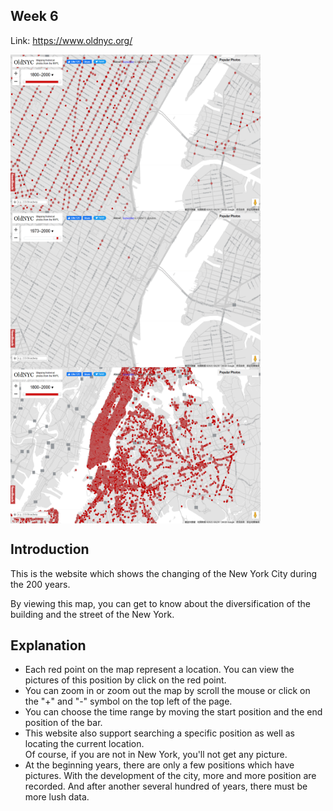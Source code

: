 Week 6
---
Link: https://www.oldnyc.org/

<img src="https://github.com/ColdCode0214/pictures/blob/main/reflection-week6-1.png" width = "400" height = "250" alt="" align=center />

<img src="https://github.com/ColdCode0214/pictures/blob/main/reflection-week6-2.png" width = "400" height = "250" alt="" align=center />

<img src="https://github.com/ColdCode0214/pictures/blob/main/reflection-week6-4.png" width = "400" height = "250" alt="" align=center />


Introduction
---
This is the website which shows the changing of the New York City during the 200 years.

By viewing this map, you can get to know about the diversification of the building and the street of the New York.


Explanation
---
- Each red point on the map represent a location.
  You can view the pictures of this position by click on the red point.
- You can zoom in or zoom out the map by scroll the mouse or click on the "+" and "-" symbol on the top left of the page.
- You can choose the time range by moving the start position and the end position of the bar.
- This website also support searching a specific position as well as locating the current location.  
  Of course, if you are not in New York, you'll not get any picture.
- At the beginning years, there are only a few positions which have pictures.
  With the development of the city, more and more position are recorded.
  And after another several hundred of years, there must be more lush data.


  
